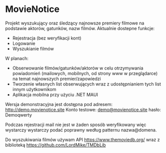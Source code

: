 # MovieNotice

Projekt wyszukujący oraz śledzący najnowsze premiery filmowe na podstawie aktorów, gatunków, nazw filmów.
Aktualnie dostepne funkcje:
- Rejestracja (bez weryfikacji kont)
- Logowanie
- Wyszukianie filmów

W planach:

- Obserwowanie filmów/gatunków/aktorów w celu otrzymywania powiadomień (mailowych, mobilnych, od strony www w przeglądarce) na temat najnowszych premier/zapowiedzi
- Tworzenie własnych list obserwujących wraz z udostępnianiem tych list innym użytkownikom
- Aplikacja mobilna przy użyciu .NET MAUI

Wersja demonstracyjna jest dostępna pod adresem: http://demo.movienotice.site 
Konto testowe: demo@movienotice.site hasło: Demoqwerty

Podczas rejestracji mail nie jest w żaden sposób weryfikowany więc wystarczy wystarczy podać poprawny według patternu nazwa@domena.

Do wyszukiwania filmów używam API https://www.themoviedb.org/ wraz z biblioteką https://github.com/LordMike/TMDbLib 
